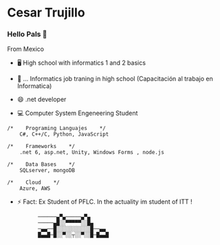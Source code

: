 # Cesar Trujillo

### Hello Pals 👋

From Mexico 

- 🖥 High school with informatics 1 and 2 basics

- 📲 ... Informatics job traning in high school (Capacitación al trabajo en Informatica)

- 😄 .net developer

- 💻 Computer System Engeneering Student

```
/*    Programing Languajes    */
    C#, C++/C, Python, JavaScript
    
/*    Frameworks    */
    .net 6, asp.net, Unity, Windows Forms , node.js
    
/*    Data Bases    */
    SQLserver, mongoDB
    
/*    Cloud    */
    Azure, AWS
```

- ⚡ Fact: Ex Student of PFLC. In the actuality im student of ITT !

```
          ──────▄▀▄─────▄▀▄
          ─────▄█░░▀▀▀▀▀░░█▄
          ─▄▄──█░░░░░░░░░░░█──▄▄
          █▄▄█─█░░▀░░┬░░▀░░█─█▄▄█
```
